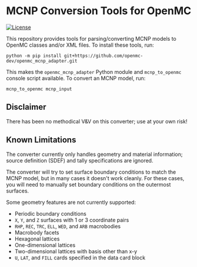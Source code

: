 # MCNP Conversion Tools for OpenMC

[![License](https://img.shields.io/badge/license-MIT-green)](https://opensource.org/licenses/MIT)

This repository provides tools for parsing/converting MCNP models to OpenMC
classes and/or XML files. To install these tools, run:

    python -m pip install git+https://github.com/openmc-dev/openmc_mcnp_adapter.git

This makes the `openmc_mcnp_adapter` Python module and `mcnp_to_openmc` console
script available. To convert an MCNP model, run:

    mcnp_to_openmc mcnp_input

## Disclaimer

There has been no methodical V&V on this converter; use at your own risk!

## Known Limitations

The converter currently only handles geometry and material information; source
definition (SDEF) and tally specifications are ignored.

The converter will try to set surface boundary conditions to match the MCNP
model, but in many cases it doesn't work cleanly. For these cases, you will need
to manually set boundary conditions on the outermost surfaces.

Some geometry features are not currently supported:

- Periodic boundary conditions
- `X`, `Y`, and `Z` surfaces with 1 or 3 coordinate pairs
- `RHP`, `REC`, `TRC`, `ELL`, `WED`, and `ARB` macrobodies
- Macrobody facets
- Hexagonal lattices
- One-dimensional lattices
- Two-dimensional lattices with basis other than x-y
- `U`, `LAT`, and `FILL` cards specified in the data card block
